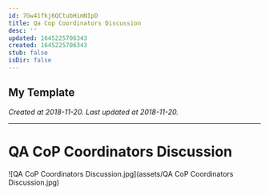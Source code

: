 ```yaml
---
id: 7Gw41fkj6QCtubHimNIpD
title: Qa Cop Coordinators Discussion
desc: ''
updated: 1645225706343
created: 1645225706343
stub: false
isDir: false
---
```

My Template
---

_Created at 2018-11-20._
_Last updated at 2018-11-20._




---

# QA CoP Coordinators Discussion


![QA CoP Coordinators Discussion.jpg](assets/QA CoP Coordinators Discussion.jpg)


